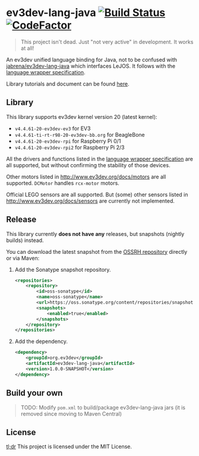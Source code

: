 # ev3dev-lang-java [![Build Status](https://travis-ci.org/mob41/ev3dev-lang-java.svg?branch=master)](https://travis-ci.org/mob41/ev3dev-lang-java) [![CodeFactor](https://www.codefactor.io/repository/github/mob41/ev3dev-lang-java/badge)](https://www.codefactor.io/repository/github/mob41/ev3dev-lang-java)

>This project isn't dead. Just "not very active" in development. It works at all!

An ev3dev unified language binding for Java, not to be confused with [jabrena/ev3dev-lang-java](https://github.com/ev3dev-lang-java/ev3dev-lang-java/) which interfaces LeJOS. It follows with the [language wrapper specification](http://ev3dev-lang.readthedocs.org/en/latest/spec.html).

Library tutorials and document can be found [here](https://mob41.github.io/ev3dev-lang-java).

## Library

This library supports ev3dev kernel version 20 (latest kernel):

- ```v4.4.61-20-ev3dev-ev3``` for EV3
- ```v4.4.61-ti-rt-r98-20-ev3dev-bb.org``` for BeagleBone
- ```v4.4.61-20-ev3dev-rpi``` for Raspberry Pi 0/1
- ```v4.4.61-20-ev3dev-rpi2``` for Raspberry Pi 2/3

All the drivers and functions listed in the [language wrapper specification](http://ev3dev-lang.readthedocs.org/en/latest/spec.html) are all supported, but without confirming the stability of those devices.

Other motors listed in http://www.ev3dev.org/docs/motors are all supported. ```DCMotor``` handles ```rcx-motor``` motors.

Official LEGO sensors are all supported. But (some) other sensors listed in http://www.ev3dev.org/docs/sensors are currently not implemented.

## Release

This library currently **does not have any** releases, but snapshots (nightly builds) instead.

You can download the latest snapshot from the [OSSRH repository](https://oss.sonatype.org/content/groups/public/org/ev3dev/ev3dev-lang-java/) directly or via Maven:

1. Add the Sonatype snapshot repository.

    ```xml
    <repositories>
    	<repository>
       		<id>oss-sonatype</id>
        	<name>oss-sonatype</name>
        	<url>https://oss.sonatype.org/content/repositories/snapshots/</url>
        	<snapshots>
         		<enabled>true</enabled>
        	</snapshots>
    	</repository>
	</repositories>
    ```
    
2. Add the dependency.

	```xml
	<dependency>
		<groupId>org.ev3dev</groupId>
   		<artifactId>ev3dev-lang-java</artifactId>
   		<version>1.0.0-SNAPSHOT</version>
   	</dependency>
	```

## Build your own

>TODO: Modify ```pom.xml``` to build/package ev3dev-lang-java jars (it is removed since moving to Maven Central)

## License

[tl;dr](https://tldrlegal.com/license/mit-license) This project is licensed under the MIT License.